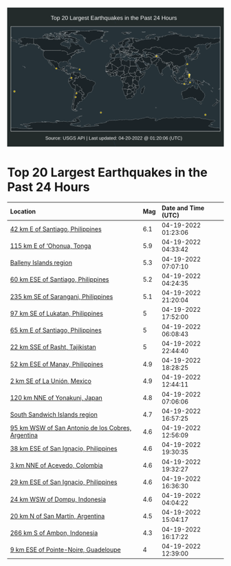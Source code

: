 ![Map](./map.png)

# Top 20 Largest Earthquakes in the Past 24 Hours

| Location | Mag | Date and Time (UTC) |
|:---|:---|:---|
| [42 km E of Santiago, Philippines](https://earthquake.usgs.gov/earthquakes/eventpage/us7000h373) | 6.1 | 04-19-2022 01:23:06 |
| [115 km E of ‘Ohonua, Tonga](https://earthquake.usgs.gov/earthquakes/eventpage/us7000h393) | 5.9 | 04-19-2022 04:33:42 |
| [Balleny Islands region](https://earthquake.usgs.gov/earthquakes/eventpage/us7000h3ag) | 5.3 | 04-19-2022 07:07:10 |
| [60 km ESE of Santiago, Philippines](https://earthquake.usgs.gov/earthquakes/eventpage/us7000h390) | 5.2 | 04-19-2022 04:24:35 |
| [235 km SE of Sarangani, Philippines](https://earthquake.usgs.gov/earthquakes/eventpage/us7000h3ff) | 5.1 | 04-19-2022 21:20:04 |
| [97 km SE of Lukatan, Philippines](https://earthquake.usgs.gov/earthquakes/eventpage/us7000h3dv) | 5 | 04-19-2022 17:52:00 |
| [65 km E of Santiago, Philippines](https://earthquake.usgs.gov/earthquakes/eventpage/us7000h39w) | 5 | 04-19-2022 06:08:43 |
| [22 km SSE of Rasht, Tajikistan](https://earthquake.usgs.gov/earthquakes/eventpage/us7000h3fw) | 5 | 04-19-2022 22:44:40 |
| [52 km ESE of Manay, Philippines](https://earthquake.usgs.gov/earthquakes/eventpage/us7000h3e3) | 4.9 | 04-19-2022 18:28:25 |
| [2 km SE of La Unión, Mexico](https://earthquake.usgs.gov/earthquakes/eventpage/us7000h3bw) | 4.9 | 04-19-2022 12:44:11 |
| [120 km NNE of Yonakuni, Japan](https://earthquake.usgs.gov/earthquakes/eventpage/us7000h3ah) | 4.8 | 04-19-2022 07:06:06 |
| [South Sandwich Islands region](https://earthquake.usgs.gov/earthquakes/eventpage/us7000h3dn) | 4.7 | 04-19-2022 16:57:25 |
| [95 km WSW of San Antonio de los Cobres, Argentina](https://earthquake.usgs.gov/earthquakes/eventpage/us7000h3bz) | 4.6 | 04-19-2022 12:56:09 |
| [38 km ESE of San Ignacio, Philippines](https://earthquake.usgs.gov/earthquakes/eventpage/us7000h3eg) | 4.6 | 04-19-2022 19:30:35 |
| [3 km NNE of Acevedo, Colombia](https://earthquake.usgs.gov/earthquakes/eventpage/us7000h3ef) | 4.6 | 04-19-2022 19:32:27 |
| [29 km ESE of San Ignacio, Philippines](https://earthquake.usgs.gov/earthquakes/eventpage/us7000h3dm) | 4.6 | 04-19-2022 16:36:30 |
| [24 km WSW of Dompu, Indonesia](https://earthquake.usgs.gov/earthquakes/eventpage/us7000h38u) | 4.6 | 04-19-2022 04:04:22 |
| [20 km N of San Martín, Argentina](https://earthquake.usgs.gov/earthquakes/eventpage/us7000h3cb) | 4.5 | 04-19-2022 15:04:17 |
| [266 km S of Ambon, Indonesia](https://earthquake.usgs.gov/earthquakes/eventpage/us7000h3cr) | 4.3 | 04-19-2022 16:17:22 |
| [9 km ESE of Pointe-Noire, Guadeloupe](https://earthquake.usgs.gov/earthquakes/eventpage/us7000h3bu) | 4 | 04-19-2022 12:39:00 |
